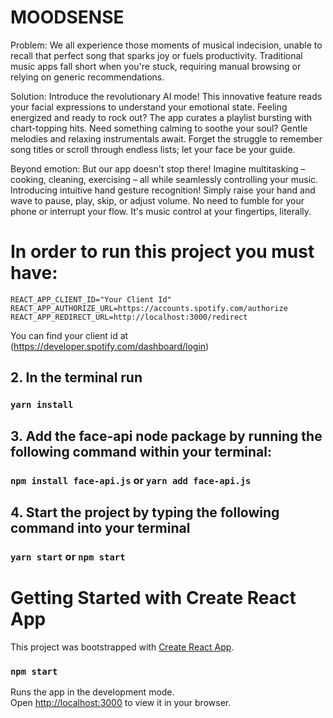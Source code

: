 # MOODSENSE


Problem: We all experience those moments of musical indecision, unable to recall that perfect song that sparks joy or fuels productivity. Traditional music apps fall short when you're stuck, requiring manual browsing or relying on generic recommendations.

Solution: Introduce the revolutionary AI mode! This innovative feature reads your facial expressions to understand your emotional state. Feeling energized and ready to rock out? The app curates a playlist bursting with chart-topping hits. Need something calming to soothe your soul? Gentle melodies and relaxing instrumentals await. Forget the struggle to remember song titles or scroll through endless lists; let your face be your guide.

Beyond emotion: But our app doesn't stop there! Imagine multitasking – cooking, cleaning, exercising – all while seamlessly controlling your music. Introducing intuitive hand gesture recognition! Simply raise your hand and wave to pause, play, skip, or adjust volume. No need to fumble for your phone or interrupt your flow. It's music control at your fingertips, literally.



# In order to run this project you must have:

    REACT_APP_CLIENT_ID="Your Client Id"
    REACT_APP_AUTHORIZE_URL=https://accounts.spotify.com/authorize
    REACT_APP_REDIRECT_URL=http://localhost:3000/redirect
    
   You can find your client id at (https://developer.spotify.com/dashboard/login)
    
 ## 2. In the terminal run

  ### `yarn install`
  
 ## 3. Add the face-api node package by running the following command within your terminal:

  ### `npm install face-api.js` or `yarn add face-api.js`
  
 ## 4. Start the project by typing the following command into your terminal

  ### `yarn start` or `npm start`
    
    
# Getting Started with Create React App

This project was bootstrapped with [Create React App](https://github.com/facebook/create-react-app).


### `npm start`

Runs the app in the development mode.\
Open [http://localhost:3000](http://localhost:3000) to view it in your browser.





